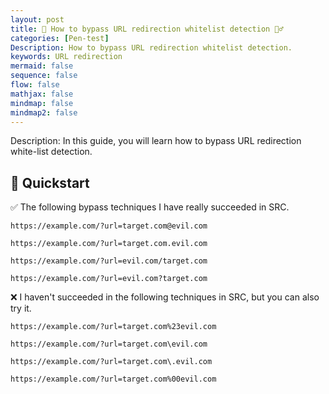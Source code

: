 ```yaml
---
layout: post
title: 🚨 How to bypass URL redirection whitelist detection 🕵️‍♂️
categories: [Pen-test]
Description: How to bypass URL redirection whitelist detection.
keywords: URL redirection
mermaid: false
sequence: false
flow: false
mathjax: false
mindmap: false
mindmap2: false
---
```


Description: In this guide, you will learn how to bypass URL redirection white-list detection.

## 🚀 Quickstart

✅ The following bypass techniques I have really succeeded in SRC.

```shell
https://example.com/?url=target.com@evil.com

https://example.com/?url=target.com.evil.com

https://example.com/?url=evil.com/target.com

https://example.com/?url=evil.com?target.com
```

❌ I haven't succeeded in the following techniques in SRC, but you can also try it.

```shell
https://example.com/?url=target.com%23evil.com

https://example.com/?url=target.com\evil.com

https://example.com/?url=target.com\.evil.com

https://example.com/?url=target.com%00evil.com
```
